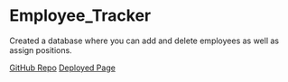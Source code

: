 # Employee_Tracker

Created a database where you can add and delete employees as well
as assign positions.

[GitHub Repo](https://github.com/awalkosz/Employee_Tracker)
[Deployed Page](https://awalkosz.github.io/Employee_Tracker/)